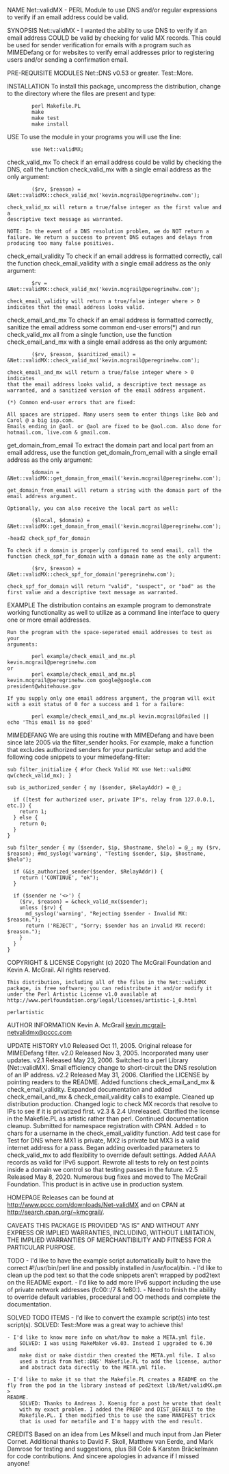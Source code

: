 NAME
    Net::validMX - PERL Module to use DNS and/or regular expressions to
    verify if an email address could be valid.

SYNOPSIS
    Net::validMX - I wanted the ability to use DNS to verify if an email
    address COULD be valid by checking for valid MX records. This could be
    used for sender verification for emails with a program such as
    MIMEDefang or for websites to verify email addresses prior to
    registering users and/or sending a confirmation email.

PRE-REQUISITE MODULES
    Net::DNS v0.53 or greater. Test::More.

INSTALLATION
    To install this package, uncompress the distribution, change to the
    directory where the files are present and type:

            perl Makefile.PL
            make
            make test
            make install

USE
    To use the module in your programs you will use the line:

            use Net::validMX;

  check_valid_mx
    To check if an email address could be valid by checking the DNS, call
    the function check_valid_mx with a single email address as the only
    argument:

            ($rv, $reason) = &Net::validMX::check_valid_mx('kevin.mcgrail@peregrinehw.com');

    check_valid_mx will return a true/false integer as the first value and a
    descriptive text message as warranted.

    NOTE: In the event of a DNS resolution problem, we do NOT return a
    failure. We return a success to prevent DNS outages and delays from
    producing too many false positives.

  check_email_validity
    To check if an email address is formatted correctly, call the function
    check_email_validity with a single email address as the only argument:

            $rv = &Net::validMX::check_valid_mx('kevin.mcgrail@peregrinehw.com');

    check_email_validity will return a true/false integer where > 0
    indicates that the email address looks valid.

  check_email_and_mx
    To check if an email address is formatted correctly, sanitize the email
    address some common end-user errors(*) and run check_valid_mx all from a
    single function, use the function check_email_and_mx with a single email
    address as the only argument:

            ($rv, $reason, $sanitized_email) = &Net::validMX::check_valid_mx('kevin.mcgrail@peregrinehw.com');

    check_email_and_mx will return a true/false integer where > 0 indicates
    that the email address looks valid, a descriptive text message as
    warranted, and a sanitized version of the email address argument.

    (*) Common end-user errors that are fixed:

    All spaces are stripped. Many users seem to enter things like Bob and
    Carol @ a big isp.com.
    Emails ending in @aol. or @aol are fixed to be @aol.com. Also done for
    hotmail.com, live.com & gmail.com.

  get_domain_from_email
    To extract the domain part and local part from an email address, use the
    function get_domain_from_email with a single email address as the only
    argument:

            $domain = &Net::validMX::get_domain_from_email('kevin.mcgrail@peregrinehw.com');

    get_domain_from_email will return a string with the domain part of the
    email address argument.

    Optionally, you can also receive the local part as well:

            ($local, $domain) = &Net::validMX::get_domain_from_email('kevin.mcgrail@peregrinehw.com');

    -head2 check_spf_for_domain

    To check if a domain is properly configured to send email, call the
    function check_spf_for_domain with a domain name as the only argument:

            ($rv, $reason) = &Net::validMX::check_spf_for_domain('peregrinehw.com');

    check_spf_for_domain will return "valid", "suspect", or "bad" as the
    first value and a descriptive text message as warranted.

  EXAMPLE
    The distribution contains an example program to demonstrate working
    functionality as well to utilize as a command line interface to query
    one or more email addresses.

    Run the program with the space-seperated email addresses to test as your
    arguments:

            perl example/check_email_and_mx.pl kevin.mcgrail@peregrinehw.com 
    or
            perl example/check_email_and_mx.pl kevin.mcgrail@peregrinehw.com google@google.com president@whitehouse.gov

    If you supply only one email address argument, the program will exit
    with a exit status of 0 for a success and 1 for a failure:

            perl example/check_email_and_mx.pl kevin.mcgrail@failed || echo 'This email is no good'     

  MIMEDEFANG
    We are using this routine with MIMEDefang and have been since late 2005
    via the filter_sender hooks. For example, make a function that excludes
    authorized senders for your particular setup and add the following code
    snippets to your mimedefang-filter:

    sub filter_initialize { #for Check Valid MX use Net::validMX
    qw(check_valid_mx); }

    sub is_authorized_sender { my ($sender, $RelayAddr) = @_;

      if ([test for authorized user, private IP's, relay from 127.0.0.1, etc.]) {
        return 1;
      } else {
        return 0;
      }
    }

    sub filter_sender { my ($sender, $ip, $hostname, $helo) = @_; my ($rv,
    $reason); #md_syslog('warning', "Testing $sender, $ip, $hostname,
    $helo");

      if (&is_authorized_sender($sender, $RelayAddr)) {
        return ('CONTINUE', "ok");
      }

      if ($sender ne '<>') {
        ($rv, $reason) = &check_valid_mx($sender);
        unless ($rv) {
          md_syslog('warning', "Rejecting $sender - Invalid MX: $reason.");
          return ('REJECT', "Sorry; $sender has an invalid MX record: $reason.");
        }
      }
    }

COPYRIGHT & LICENSE
    Copyright (c) 2020 The McGrail Foundation and Kevin A. McGrail. All
    rights reserved.

    This distribution, including all of the files in the Net::validMX
    package, is free software; you can redistribute it and/or modify it
    under the Perl Artistic License v1.0 available at
    http://www.perlfoundation.org/legal/licenses/artistic-1_0.html

    perlartistic

AUTHOR INFORMATION
    Kevin A. McGrail kevin.mcgrail-netvalidmx@pccc.com

UPDATE HISTORY
    v1.0 Released Oct 11, 2005. Original release for MIMEDefang filter.
    v2.0 Released Nov 3, 2005. Incorporated many user updates.
    v2.1 Released May 23, 2006. Switched to a perl Library (Net::validMX).
    Small efficiency change to short-circuit the DNS resolution of an IP
    address.
    v2.2 Released May 31, 2006. Clarified the LICENSE by pointing readers to
    the README. Added functions check_email_and_mx & check_email_validity.
    Expanded documentation and added check_email_and_mx &
    check_email_validity calls to example. Cleaned up distribution
    production. Changed logic to check MX records that resolve to IPs to see
    if it is privatized first.
    v2.3 & 2.4 Unreleased. Clarified the license in the Makefile.PL as
    artistic rather than perl. Continued documentation cleanup. Submitted
    for namespace registration with CPAN. Added = to chars for a username in
    the check_email_validity function. Add test case for Test for DNS where
    MX1 is private, MX2 is private but MX3 is a valid internet address for a
    pass. Began adding overloaded parameters to check_valid_mx to add
    flexibility to override default settings. Added AAAA records as valid
    for IPv6 support. Rewrote all tests to rely on test points inside a
    domain we control so that testing passes in the future.
    v2.5 Released May 8, 2020. Numerous bug fixes and moved to The McGrail
    Foundation. This product is in active use in production system.

HOMEPAGE
    Releases can be found at http://www.pccc.com/downloads/Net-validMX and
    on CPAN at http://search.cpan.org/~kmcgrail/.

CAVEATS
    THIS PACKAGE IS PROVIDED "AS IS" AND WITHOUT ANY EXPRESS OR IMPLIED
    WARRANTIES, INCLUDING, WITHOUT LIMITATION, THE IMPLIED WARRANTIES OF
    MERCHANTIBILITY AND FITNESS FOR A PARTICULAR PURPOSE.

TODO
    - I'd like to have the example script automatically built to have the
    correct #!/usr/bin/perl line and possibly installed in /usr/local/bin.
    - I'd like to clean up the pod text so that the code snippets aren't
    wrapped by pod2text on the README export.
    - I'd like to add more IPv6 support including the use of private network
    addresses (fc00::/7 & fe80:).
    - Need to finish the ability to override default variables, procedural
    and OO methods and complete the documentation.

SOLVED TODO ITEMS
    - I'd like to convert the example script(s) into test script(s).
        SOLVED: Test::More was a great way to achieve this!

    - I'd like to know more info on what/how to make a META.yml file.
        SOLVED: I was using MakeMaker v6.03. Instead I upgraded to 6.30 and
        make dist or make distdir then created the META.yml file. I also
        used a trick from Net::DNS' Makefile.PL to add the license, author
        and abstract data directly to the META.yml file.

    - I'd like to make it so that the Makefile.PL creates a README on the
    fly from the pod in the library instead of pod2text lib/Net/validMX.pm >
    README.
        SOLVED: Thanks to Andreas J. Koenig for a post he wrote that dealt
        with my exact problem. I added the PREOP and DIST_DEFAULT to the
        Makefile.PL. I then modified this to use the same MANIFEST trick
        that is used for metafile and I'm happy with the end result.

CREDITS
    Based on an idea from Les Miksell and much input from Jan Pieter Cornet.
    Additional thanks to David F. Skoll, Matthew van Eerde, and Mark Damrose
    for testing and suggestions, plus Bill Cole & Karsten Bräckelmann for
    code contributions. And sincere apologies in advance if I missed anyone!

